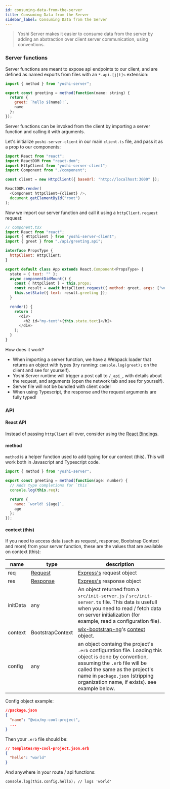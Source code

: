 ```yaml
---
id: consuming-data-from-the-server
title: Consuming Data from the Server
sidebar_label: Consuming Data from the Server
---
```


> Yoshi Server makes it easier to consume data from the server by adding an abstraction over client server communication, using conventions.

### Server functions

Server functions are meant to expose api endpoints to our client, and are defined as named exports from files with an `*.api.[j|t]s` extension:

```js
import { method } from "yoshi-server";

export const greeting = method(function(name: string) {
  return {
    greet: `hello ${name}!`,
    name
  };
});
```

Server functions can be invoked from the client by importing a server function and calling it with arguments.

Let's initialize `yoshi-server-client` in our main `client.ts` file, and pass it as a prop to our components:

```js
import React from "react";
import ReactDOM from "react-dom";
import HttpClient from "yoshi-server-client";
import Component from "./component";

const client = new HttpClient({ baseUrl: "http://localhost:3000" });

ReactDOM.render(
  <Component httpClient={client} />,
  document.getElementById("root")
);
```

Now we import our server function and call it using a `httpClient.request` request:

```js
// component.tsx
import React from "react";
import { HttpClient } from "yoshi-server-client";
import { greet } from "./api/greeting.api";

interface PropsType {
  httpClient: HttpClient;
}

export default class App extends React.Component<PropsType> {
  state = { text: "" };
  async componentDidMount() {
    const { httpClient } = this.props;
    const result = await httpClient.request({ method: greet, args: ["world"] });
    this.setState({ text: result.greeting });
  }

  render() {
    return (
      <div>
        <h2 id="my-text">{this.state.text}</h2>
      </div>
    );
  }
}
```

How does it work?

- When importing a server function, we have a Webpack loader that returns an object with types (try running: `console.log(greet);` on the client and see for yourself).
- Yoshi Server runtime will trigger a post call to `/_api_`, with details about the request, and arguments (open the network tab and see for yourself).
- Server file will not be bundled with client code!
- When using Typescript, the response and the request arguments are fully typed!

### API

#### React API

Instead of passing `httpClient` all over, consider using the [React Bindings]().

#### method

`method` is a helper function used to add typing for our context (this). This will work both in Javascript and Typescript code.

```js
import { method } from "yoshi-server";

export const greeting = method(function(age: number) {
  // Adds type completions for `this`
  console.log(this.req);

  return {
    name: `world! ${age}`,
    age
  };
});
```

#### context (this)

If you need to access data (such as request, response, Bootstrap Context and more) from your server function, these are the values that are available on context (this):

| name     | type                                                                      | description                                                                                                                                                                                                                                                  |
| -------- | ------------------------------------------------------------------------- | ------------------------------------------------------------------------------------------------------------------------------------------------------------------------------------------------------------------------------------------------------------ |
| req      | [Request](https://github.com/types/express/blob/master/lib/request.d.ts)  | [Express's](http://expressjs.com) request object                                                                                                                                                                                                             |
| res      | [Response](https://github.com/types/express/blob/master/lib/request.d.ts) | [Express's](http://expressjs.com) response object                                                                                                                                                                                                            |
| initData | any                                                                       | An object returned from a `src/init-server.js` / `src/init-server.ts` file. This data is usefull when you need to read / fetch data on server initialization (for example, read a configuration file).                                                       |
| context  | BootstrapContext                                                          | [wix-bootstrap-ng](https://github.com/wix-platform/wix-node-platform)'s [context](https://github.com/wix-platform/wix-node-platform/tree/master/bootstrap/wix-bootstrap-ng#context) object.                                                                  |
| config   | any                                                                       | an object containg the project's `.erb` configuration file. Loading this object is done by convention, assuming the `.erb` file will be called the same as the project's name in `package.json` (stripping organization name, if exists). see example below. |

Config object example:

```json
//package.json
{
  "name": "@wix/my-cool-project",
  ...
}
```

Then your `.erb` file should be:

```json
// templates/my-cool-project.json.erb
{
  "hello": "world"
}
```

And anywhere in your route / api functions:

```
console.log(this.config.hello); // logs 'world'
```
